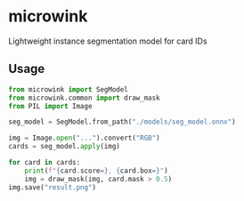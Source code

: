 # microwink
Lightweight instance segmentation model for card IDs

## Usage

```python
from microwink import SegModel
from microwink.common import draw_mask
from PIL import Image

seg_model = SegModel.from_path("./models/seg_model.onnx")

img = Image.open("...").convert("RGB")
cards = seg_model.apply(img)

for card in cards:
    print(f"{card.score=}, {card.box=}")
    img = draw_mask(img, card.mask > 0.5)
img.save("result.png")
```
